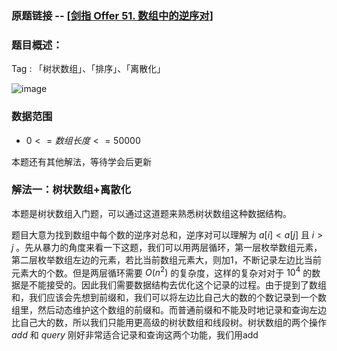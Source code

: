 ### 原题链接 -- [[剑指 Offer 51. 数组中的逆序对](https://leetcode.cn/problems/shu-zu-zhong-de-ni-xu-dui-lcof/)]

### 题目概述：
Tag : 「树状数组」、「排序」、「离散化」

![image](https://user-images.githubusercontent.com/99656524/201452385-f2346071-7ceb-4ccd-a1b0-c7e8dccb78e6.png)

### 数据范围
* $0 <= 数组长度 <= 50000$

本题还有其他解法，等待学会后更新

### 解法一：树状数组+离散化
本题是树状数组入门题，可以通过这道题来熟悉树状数组这种数据结构。

题目大意为找到数组中每个数的逆序对总和，逆序对可以理解为 $a[i] < a[j]$ 且 $i > j$ 。先从暴力的角度来看一下这题，我们可以用两层循环，第一层枚举数组元素，第二层枚举数组左边的元素，若比当前数组元素大，则加1，不断记录左边比当前元素大的个数。但是两层循环需要 $O(n^2)$ 的复杂度，这样的复杂对对于 $10^4$ 的数据是不能接受的。因此我们需要数据结构去优化这个记录的过程。由于提到了数组和，我们应该会先想到前缀和，我们可以将左边比自己大的数的个数记录到一个数组里，然后动态维护这个数组的前缀和。而普通前缀和不能及时地记录和查询左边比自己大的数，所以我们只能用更高级的树状数组和线段树。树状数组的两个操作 $add$ 和 $query$ 刚好非常适合记录和查询这两个功能，我们用add
